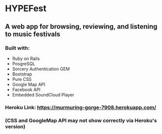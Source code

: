 # HYPEFest
## A web app for browsing, reviewing, and listening to music festivals

### Built with:
- Ruby on Rails
- PosgreSQL
- Sorcery Authentication GEM
- Bootstrap
- Pure CSS
- Google Map API
- Facebook API
- Embedded SoundCloud Player

### Heroku Link: https://murmuring-gorge-7908.herokuapp.com/
### (CSS and GoogleMap API may not show correctly via Heroku's version)
